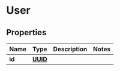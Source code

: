 # User

## Properties
Name | Type | Description | Notes
------------ | ------------- | ------------- | -------------
**id** | [**UUID**](UUID.md) |  | 
